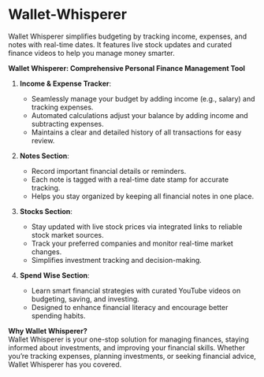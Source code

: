 # Wallet-Whisperer
Wallet Whisperer simplifies budgeting by tracking income, expenses, and notes with real-time dates. It features live stock updates and curated finance videos to help you manage money smarter.

**Wallet Whisperer: Comprehensive Personal Finance Management Tool**  

1. **Income & Expense Tracker**:  
   - Seamlessly manage your budget by adding income (e.g., salary) and tracking expenses.  
   - Automated calculations adjust your balance by adding income and subtracting expenses.  
   - Maintains a clear and detailed history of all transactions for easy review.  

2. **Notes Section**:  
   - Record important financial details or reminders.  
   - Each note is tagged with a real-time date stamp for accurate tracking.  
   - Helps you stay organized by keeping all financial notes in one place.  

3. **Stocks Section**:  
   - Stay updated with live stock prices via integrated links to reliable stock market sources.  
   - Track your preferred companies and monitor real-time market changes.  
   - Simplifies investment tracking and decision-making.  

4. **Spend Wise Section**:  
   - Learn smart financial strategies with curated YouTube videos on budgeting, saving, and investing.  
   - Designed to enhance financial literacy and encourage better spending habits.  

**Why Wallet Whisperer?**  
Wallet Whisperer is your one-stop solution for managing finances, staying informed about investments, and improving your financial skills. Whether you’re tracking expenses, planning investments, or seeking financial advice, Wallet Whisperer has you covered.

